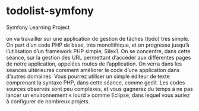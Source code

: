 # todolist-symfony
Symfony Learning Project

on va travailler sur une application de gestion de tâches (todo) très simple.
On part d’un code PHP de base, très monolithique, et on progresse jusqu’à l’utilisation d’un framework PHP simple, Silex1.
On se concentre, dans cette séance, sur la gestion des URL permettant d’accéder aux différentes pages de notre application, appelées routes de l’application.
On verra dans les séances ultérieures comment améliorer le code d’une application dans d’autres domaines.
Vous pourrez utiliser un simple éditeur de texte comprenant la syntaxe PHP, dans cette séance, comme gedit. Les codes sources observés sont peu complexes, et vous gagnerez du temps à ne pas lancer un environnement « lourd » comme Eclipse, dans lequel vous auriez à configurer de nombreux projets.

